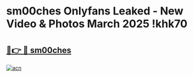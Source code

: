 # sm00ches Onlyfans Leaked - New Video & Photos March 2025 !khk70

# <h2><a href="https://9ciz3c.iuczelnia.edu.pl?title=sm00ches&ref=khk70">🔗👉 🔴 sm00ches</a></h2>

[![acn](https://github.com/user-attachments/assets/0f9c940e-d8b0-45ae-aac7-cd30a18b3e1c)](https://9ciz3c.iuczelnia.edu.pl?title=sm00ches&ref=khk70)

